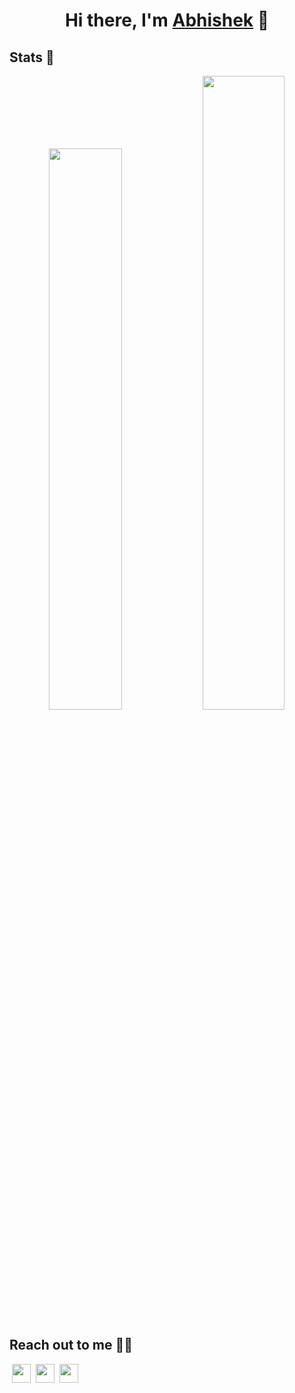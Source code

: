 <h1 align='center'> Hi there, I'm <a href="https://abhisawant.me" target="_blank" rel="noreferrer">Abhishek</a> 👋</h1>

<!-- <p align='center'> I am truly passionate about working with data-centric technologies. I have experience building sleek UI/UX and full-stack dApp in Web3. I also love to keep learning and experimenting with Machine Learning and Deep Learning. And, I like to meet and connect with people who share my interests and passions for these technologies. </p> -->

<!-- - 👨🏻‍💻 I am a developer who is actively building on blockchain and data science
- 🧙🏻‍♂️ Ask me about data in ML and Blockchain Development
- 🏅 Many great wins and one publication so far -->

## Stats 🚀

<p align="center">
  <img width="48%" src="https://github-readme-stats.vercel.app/api?username=abhi-sawant&show_icons=true&hide_border=true&theme=calm" />
  <img width="51%" src="https://github-readme-streak-stats.herokuapp.com/?user=abhi-sawant&hide_border=true&theme=calm" />
</p>

## Reach out to me 🙋‍♂️

&nbsp;<a href="https://twitter.com/slowpankha"><image src="https://github.com/gauravghongde/social-icons/blob/master/SVG/Color/Twitter.svg" height="30"></a>&nbsp;&nbsp;<a href="https://www.linkedin.com/in/abhi-underscore/"><image src="https://github.com/gauravghongde/social-icons/blob/master/SVG/Color/LinkedIN.svg" height="30"></a>&nbsp;&nbsp;<a href="mailto:abhisawant111111@gmail.com?subject=Hey%20Abhishek,%20From%20Github"><image src="https://github.com/gauravghongde/social-icons/blob/master/SVG/Color/Mail_ru.svg" height="30"></a>&nbsp;&nbsp;
